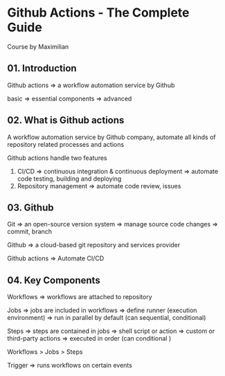 # Github Actions - The Complete Guide

Course by Maximilian

## 01. Introduction

Github actions => a workflow automation service by Github

basic => essential components => advanced

## 02. What is Github actions

A workflow automation service by Github company, automate all kinds of repository related processes and actions

Github actions handle two features

1. CI/CD => continuous integration & continuous deployment => automate code testing, building and deploying
2. Repository management => automate code review, issues

## 03. Github

Git => an open-source version system => manage source code changes => commit, branch

Github => a cloud-based git repository and services provider

Github actions => Automate CI/CD

## 04. Key Components

Workflows => workflows are attached to repository

Jobs => jobs are included in workflows => define runner (execution environment) => run in parallel by default (can sequential, conditional)

Steps => steps are contained in jobs => shell script or action => custom or third-party actions => executed in order (can conditional )

Workflows > Jobs > Steps

Trigger => runs workflows on certain events
